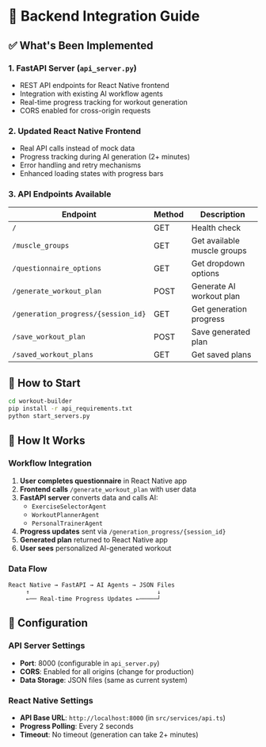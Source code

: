 # 🔗 Backend Integration Guide

## ✅ **What's Been Implemented**

### **1. FastAPI Server (`api_server.py`)**

- REST API endpoints for React Native frontend
- Integration with existing AI workflow agents
- Real-time progress tracking for workout generation
- CORS enabled for cross-origin requests

### **2. Updated React Native Frontend**

- Real API calls instead of mock data
- Progress tracking during AI generation (2+ minutes)
- Error handling and retry mechanisms
- Enhanced loading states with progress bars

### **3. API Endpoints Available**

| Endpoint                            | Method | Description                 |
| ----------------------------------- | ------ | --------------------------- |
| `/`                                 | GET    | Health check                |
| `/muscle_groups`                    | GET    | Get available muscle groups |
| `/questionnaire_options`            | GET    | Get dropdown options        |
| `/generate_workout_plan`            | POST   | Generate AI workout plan    |
| `/generation_progress/{session_id}` | GET    | Get generation progress     |
| `/save_workout_plan`                | POST   | Save generated plan         |
| `/saved_workout_plans`              | GET    | Get saved plans             |

## 🚀 **How to Start**

```bash
cd workout-builder
pip install -r api_requirements.txt
python start_servers.py
```

## 🔄 **How It Works**

### **Workflow Integration**

1. **User completes questionnaire** in React Native app
2. **Frontend calls** `/generate_workout_plan` with user data
3. **FastAPI server** converts data and calls AI:
   - `ExerciseSelectorAgent`
   - `WorkoutPlannerAgent`
   - `PersonalTrainerAgent`
4. **Progress updates** sent via `/generation_progress/{session_id}`
5. **Generated plan** returned to React Native app
6. **User sees** personalized AI-generated workout

### **Data Flow**

```
React Native → FastAPI → AI Agents → JSON Files
     ↑                                    ↓
     ←── Real-time Progress Updates ←─────┘
```


## 🔧 **Configuration**

### **API Server Settings**

- **Port**: 8000 (configurable in `api_server.py`)
- **CORS**: Enabled for all origins (change for production)
- **Data Storage**: JSON files (same as current system)

### **React Native Settings**

- **API Base URL**: `http://localhost:8000` (in `src/services/api.ts`)
- **Progress Polling**: Every 2 seconds
- **Timeout**: No timeout (generation can take 2+ minutes)
